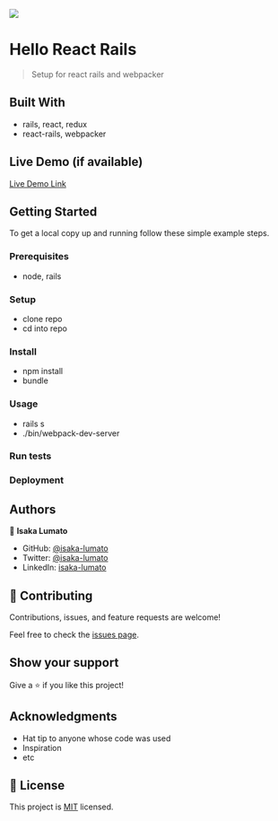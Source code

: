 ![](https://img.shields.io/badge/Microverse-blueviolet)

# Hello React Rails

> Setup for react rails and webpacker

## Built With

- rails, react, redux
- react-rails, webpacker

## Live Demo (if available)

[Live Demo Link](https://livedemo.com)

## Getting Started

To get a local copy up and running follow these simple example steps.

### Prerequisites

- node, rails

### Setup

- clone repo
- cd into repo

### Install

- npm install
- bundle

### Usage

- rails s
- ./bin/webpack-dev-server

### Run tests

### Deployment

## Authors

👤 **Isaka Lumato**

- GitHub: [@isaka-lumato](https://github.com/isaka-lumato)
- Twitter: [@isaka-lumato](https://twitter.com/isaka-lumato)
- LinkedIn: [isaka-lumato](https://linkedin.com/in/isaka-lumato)

## 🤝 Contributing

Contributions, issues, and feature requests are welcome!

Feel free to check the [issues page](../../issues/).

## Show your support

Give a ⭐️ if you like this project!

## Acknowledgments

- Hat tip to anyone whose code was used
- Inspiration
- etc

## 📝 License

This project is [MIT](./LICENSE) licensed.
